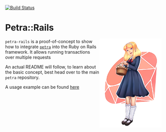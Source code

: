 [![Build Status](https://travis-ci.org/Stex/petra-rails.svg?branch=master)](https://travis-ci.org/Stex/petra-rails)

# Petra::Rails
<img src="petra.png" width="200" align="right" />

`petra-rails` is a proof-of-concept to show how to integrate [`petra`](https://github.com/stex/petra) into the Ruby on Rails framework. It allows running transactions over multiple requests

An actual README will follow, to learn about the basic concept, best head over to the main `petra` repository.

A usage example can be found [here](https://github.com/Stex/petra-rails_demo/tree/master/users)
